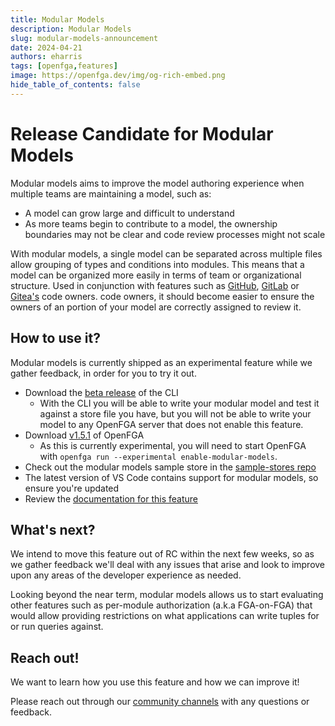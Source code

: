 ```yaml
---
title: Modular Models
description: Modular Models 
slug: modular-models-announcement
date: 2024-04-21
authors: eharris
tags: [openfga,features]
image: https://openfga.dev/img/og-rich-embed.png
hide_table_of_contents: false
---
```

# Release Candidate for Modular Models

Modular models aims to improve the model authoring experience when multiple teams are maintaining a model, such as:

- A model can grow large and difficult to understand
- As more teams begin to contribute to a model, the ownership boundaries may not be clear and code review processes might not scale

With modular models, a single model can be separated across multiple files allow grouping of types and conditions into modules. This means that a model can be organized more easily in terms of team or organizational structure. Used in conjunction with features such as [GitHub](https://docs.github.com/en/repositories/managing-your-repositorys-settings-and-features/customizing-your-repository/about-code-owners), [GitLab](https://docs.gitlab.com/ee/user/project/codeowners/) or [Gitea's](https://docs.gitea.com/usage/code-owners) code owners. code owners, it should become easier to ensure the owners of an portion of your model are correctly assigned to review it.

## How to use it?

Modular models is currently shipped as an experimental feature while we gather feedback, in order for you to try it out.

* Download the [beta release](https://github.com/openfga/cli/releases/tag/v0.3.0-beta.1) of the CLI
  * With the CLI you will be able to write your modular model and test it against a store file you have, but you will not be able to write your model to any OpenFGA server that does not enable this feature.
* Download [v1.5.1](https://github.com/openfga/openfga/releases/tag/v1.5.1) of OpenFGA
  * As this is currently experimental, you will need to start OpenFGA with `openfga run --experimental enable-modular-models`.
* Check out the modular models sample store in the [sample-stores repo](https://github.com/openfga/sample-stores/tree/main/stores/modular)
* The latest version of VS Code contains support for modular models, so ensure you're updated
* Review the [documentation for this feature](/docs/modeling/modular-models)

## What's next?

We intend to move this feature out of RC within the next few weeks, so as we gather feedback we'll deal with any issues that arise and look to improve upon any areas of the developer experience as needed.

Looking beyond the near term, modular models allows us to start evaluating other features such as per-module authorization (a.k.a FGA-on-FGA) that would allow providing restrictions on what applications can write tuples for or run queries against.

## Reach out!

We want to learn how you use this feature and how we can improve it! 

Please reach out through our [community channels](https://openfga.dev/community) with any questions or feedback.
